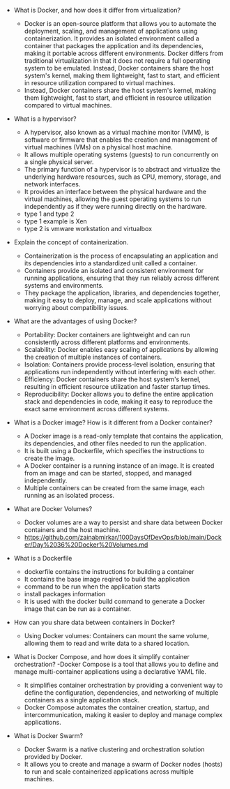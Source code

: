 - What is Docker, and how does it differ from virtualization? <br/>
  - Docker is an open-source platform that allows you to automate the deployment, scaling, and management of applications using containerization.
It provides an isolated environment called a container that packages the application and its dependencies, making it portable across different environments.
Docker differs from traditional virtualization in that it does not require a full operating system to be emulated. Instead, Docker containers share the host system's kernel, making them lightweight, fast to start, and efficient in resource utilization compared to virtual machines.
  - Instead, Docker containers share the host system's kernel, making them lightweight, fast to start, and efficient in resource utilization compared to virtual machines.




- What is a hypervisor?
  - A hypervisor, also known as a virtual machine monitor (VMM), is software or firmware that enables the creation and management of virtual machines (VMs) on a physical host machine.
  - It allows multiple operating systems (guests) to run concurrently on a single physical server.
  - The primary function of a hypervisor is to abstract and virtualize the underlying hardware resources, such as CPU, memory, storage, and network interfaces. 
  - It provides an interface between the physical hardware and the virtual machines, allowing the guest operating systems to run independently as if they were running directly on the hardware.
  - type 1 and type 2 
  - type 1 example is Xen 
  - type 2 is vmware workstation and virtualbox


- Explain the concept of containerization.

  - Containerization is the process of encapsulating an application and its dependencies into a standardized unit called a container. 
  - Containers provide an isolated and consistent environment for running applications, ensuring that they run reliably across different systems and environments. 
  - They package the application, libraries, and dependencies together, making it easy to deploy, manage, and scale applications without worrying about compatibility issues.


- What are the advantages of using Docker?
  - Portability: Docker containers are lightweight and can run consistently across different platforms and environments.
  - Scalability: Docker enables easy scaling of applications by allowing the creation of multiple instances of containers.
  - Isolation: Containers provide process-level isolation, ensuring that applications run independently without interfering with each other.
  - Efficiency: Docker containers share the host system's kernel, resulting in efficient resource utilization and faster startup times.
  - Reproducibility: Docker allows you to define the entire application stack and dependencies in code, making it easy to reproduce the exact same environment across different systems.


- What is a Docker image? How is it different from a Docker container?
  - A Docker image is a read-only template that contains the application, its dependencies, and other files needed to run the application. 
  - It is built using a Dockerfile, which specifies the instructions to create the image.
  - A Docker container is a running instance of an image. It is created from an image and can be started, stopped, and managed independently. 
  - Multiple containers can be created from the same image, each running as an isolated process.


- What are Docker Volumes?
  - Docker volumes are a way to persist and share data between Docker containers and the host machine.
  - https://github.com/zainabmirkar/100DaysOfDevOps/blob/main/Docker/Day%2036%20Docker%20Volumes.md
  
- What is a Dockerfile
  - dockerfile contains the instructions for building a container
  - It contains the base image reqired to build the application
  - command to be run when the application starts
  - install packages information
  - It is used with the docker build command to generate a Docker image that can be run as a container.


- How can you share data between containers in Docker?
  - Using Docker volumes: Containers can mount the same volume, allowing them to read and write data to a shared location.
  
  
- What is Docker Compose, and how does it simplify container orchestration?
  -Docker Compose is a tool that allows you to define and manage multi-container applications using a declarative YAML file. 
  - It simplifies container orchestration by providing a convenient way to define the configuration, dependencies, and networking of multiple containers as a single application stack. 
  - Docker Compose automates the container creation, startup, and intercommunication, making it easier to deploy and manage complex applications.


- What is Docker Swarm?
  - Docker Swarm is a native clustering and orchestration solution provided by Docker. 
  - It allows you to create and manage a swarm of Docker nodes (hosts) to run and scale containerized applications across multiple machines.


















